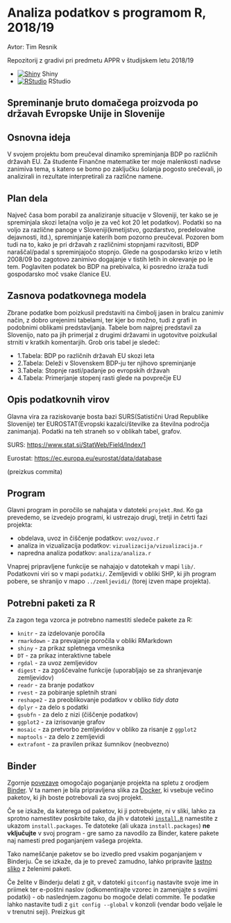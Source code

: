 # Analiza podatkov s programom R, 2018/19

Avtor: Tim Resnik

Repozitorij z gradivi pri predmetu APPR v študijskem letu 2018/19

* [![Shiny](http://mybinder.org/badge.svg)](http://beta.mybinder.org/v2/gh/20timresnik/APPR-2018-19/master?urlpath=shiny/APPR-2018-19/projekt.Rmd) Shiny
* [![RStudio](http://mybinder.org/badge.svg)](http://beta.mybinder.org/v2/gh/20timresnik/APPR-2018-19/master?urlpath=rstudio) RStudio

## Spreminanje bruto domačega proizvoda po državah Evropske Unije in Slovenije

## Osnovna ideja
V svojem projektu bom preučeval dinamiko spreminjanja BDP po različnih državah EU. Za študente Finančne matematike ter moje malenkosti nadvse zanimiva tema, s katero se bomo po zaključku šolanja pogosto srečevali, jo analizirali in rezultate interpretirali za različne namene.

## Plan dela
Največ časa bom porabil za analiziranje situacije v Sloveniji, ter kako se je spreminjala skozi leta(na voljo je za več kot 20 let podatkov). Podatki so na voljo za različne panoge v Sloveniji(kmetijstvo, gozdarstvo, predelovalne dejavnosti, itd.), spreminjanje katerih bom pozorno preučeval. Pozoren bom tudi na to, kako je pri državah z različnimi stopnjami razvitosti, BDP naraščal/padal s spreminjajočo stopnjo. Glede na gospodarsko krizo v letih 2008/09 bo zagotovo zanimivo dogajanje v tistih letih in okrevanje po le tem. Poglaviten podatek bo BDP na prebivalca, ki posredno izraža tudi gospodarsko moč vsake članice EU.

## Zasnova podatkovnega modela
Zbrane podatke bom poizkusil predstaviti na čimbolj jasen in bralcu zanimiv način, z dobro urejenimi tabelami, ter kjer bo možno, tudi z grafi in podobnimi oblikami predstavljanja. Tabele bom najprej predstavil za Slovenijo, nato pa jih primerjal z drugimi državami in ugotovitve poizkušal strniti v kratkih komentarjih. Grob oris tabel je sledeč:

* 1.Tabela: BDP po različnih državah EU skozi leta
* 2.Tabela: Deleži v Slovenskem BDP-ju ter njihovo spreminjanje
* 3.Tabela: Stopnje rasti/padanje po evropskih državah
* 4.Tabela: Primerjanje stopenj rasti glede na povprečje EU

## Opis podatkovnih virov
Glavna vira za raziskovanje bosta bazi SURS(Satistični Urad Republike Slovenije) ter EUROSTAT(Evropski kazalci/številke za številna področja zanimanja). Podatki na teh straneh so v oblikah tabel, grafov.

SURS:
https://www.stat.si/StatWeb/Field/Index/1

Eurostat:
https://ec.europa.eu/eurostat/data/database

(preizkus commita)

## Program

Glavni program in poročilo se nahajata v datoteki `projekt.Rmd`.
Ko ga prevedemo, se izvedejo programi, ki ustrezajo drugi, tretji in četrti fazi projekta:

* obdelava, uvoz in čiščenje podatkov: `uvoz/uvoz.r`
* analiza in vizualizacija podatkov: `vizualizacija/vizualizacija.r`
* napredna analiza podatkov: `analiza/analiza.r`

Vnaprej pripravljene funkcije se nahajajo v datotekah v mapi `lib/`.
Podatkovni viri so v mapi `podatki/`.
Zemljevidi v obliki SHP, ki jih program pobere,
se shranijo v mapo `../zemljevidi/` (torej izven mape projekta).

## Potrebni paketi za R

Za zagon tega vzorca je potrebno namestiti sledeče pakete za R:

* `knitr` - za izdelovanje poročila
* `rmarkdown` - za prevajanje poročila v obliki RMarkdown
* `shiny` - za prikaz spletnega vmesnika
* `DT` - za prikaz interaktivne tabele
* `rgdal` - za uvoz zemljevidov
* `digest` - za zgoščevalne funkcije (uporabljajo se za shranjevanje zemljevidov)
* `readr` - za branje podatkov
* `rvest` - za pobiranje spletnih strani
* `reshape2` - za preoblikovanje podatkov v obliko *tidy data*
* `dplyr` - za delo s podatki
* `gsubfn` - za delo z nizi (čiščenje podatkov)
* `ggplot2` - za izrisovanje grafov
* `mosaic` - za pretvorbo zemljevidov v obliko za risanje z `ggplot2`
* `maptools` - za delo z zemljevidi
* `extrafont` - za pravilen prikaz šumnikov (neobvezno)

## Binder

Zgornje [povezave](#analiza-podatkov-s-programom-r-201819)
omogočajo poganjanje projekta na spletu z orodjem [Binder](https://mybinder.org/).
V ta namen je bila pripravljena slika za [Docker](https://www.docker.com/),
ki vsebuje večino paketov, ki jih boste potrebovali za svoj projekt.

Če se izkaže, da katerega od paketov, ki ji potrebujete, ni v sliki,
lahko za sprotno namestitev poskrbite tako,
da jih v datoteki [`install.R`](install.R) namestite z ukazom `install.packages`.
Te datoteke (ali ukaza `install.packages`) **ne vključujte** v svoj program -
gre samo za navodilo za Binder, katere pakete naj namesti pred poganjanjem vašega projekta.

Tako nameščanje paketov se bo izvedlo pred vsakim poganjanjem v Binderju.
Če se izkaže, da je to preveč zamudno,
lahko pripravite [lastno sliko](https://github.com/jaanos/APPR-docker) z želenimi paketi.

Če želite v Binderju delati z git,
v datoteki `gitconfig` nastavite svoje ime in priimek ter e-poštni naslov
(odkomentirajte vzorec in zamenjajte s svojimi podatki) -
ob naslednjem.zagonu bo mogoče delati commite.
Te podatke lahko nastavite tudi z `git config --global` v konzoli
(vendar bodo veljale le v trenutni seji).
Preizkus git

